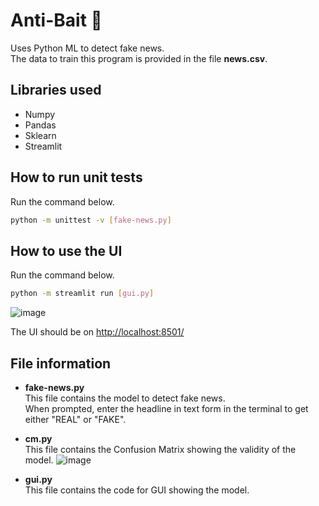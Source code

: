# Anti-Bait 📰

Uses Python ML to detect fake news.  
The data to train this program is provided in the file **news.csv**.

## Libraries used

- Numpy
- Pandas
- Sklearn
- Streamlit

## How to run unit tests

Run the command below.

```sh
python -m unittest -v [fake-news.py]
```

## How to use the UI

Run the command below.

```sh
python -m streamlit run [gui.py]

```
![image](https://user-images.githubusercontent.com/104475739/201785847-fa706ccc-e16a-462d-a662-1248d5328c31.png)

The UI should be on <http://localhost:8501/>

## File information

- **fake-news.py**  
This file contains the model to detect fake news.  
When prompted, enter the headline in text form in the terminal to get either "REAL" or "FAKE".

- **cm.py**  
This file contains the Confusion Matrix showing the validity of the model.
![image](https://user-images.githubusercontent.com/104475739/201575746-46eaeda6-5ce7-41ac-a9fe-0ced0acea80d.png)

- **gui.py**  
This file contains the code for GUI showing the model.
